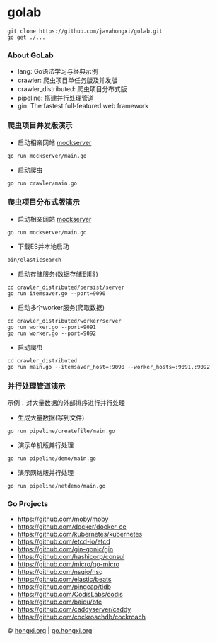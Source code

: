 # golab
```
git clone https://github.com/javahongxi/golab.git
go get ./...
```

### About GoLab
- lang: Go语法学习与经典示例
- crawler: 爬虫项目单任务版及并发版
- crawler_distributed: 爬虫项目分布式版
- pipeline: 搭建并行处理管道
- gin: The fastest full-featured web framework

### 爬虫项目并发版演示
- 启动相亲网站 [mockserver](https://github.com/javahongxi/mockserver)
```shell
go run mockserver/main.go
```
- 启动爬虫
```shell
go run crawler/main.go
```

### 爬虫项目分布式版演示
- 启动相亲网站 [mockserver](https://github.com/javahongxi/mockserver)
```shell
go run mockserver/main.go
```
- 下载ES并本地启动
```shell
bin/elasticsearch
```
- 启动存储服务(数据存储到ES)
```shell
cd crawler_distributed/persist/server
go run itemsaver.go --port=9090
```
- 启动多个worker服务(爬取数据)
```shell
cd crawler_distributed/worker/server
go run worker.go --port=9091
go run worker.go --port=9092
```
- 启动爬虫
```shell
cd crawler_distributed
go run main.go --itemsaver_host=:9090 --worker_hosts=:9091,:9092
```

### 并行处理管道演示
示例：对大量数据的外部排序进行并行处理
- 生成大量数据(写到文件)
```shell
go run pipeline/createfile/main.go
```
- 演示单机版并行处理
```shell
go run pipeline/demo/main.go
```
- 演示网络版并行处理
```shell
go run pipeline/netdemo/main.go
```

### Go Projects
- https://github.com/moby/moby
- https://github.com/docker/docker-ce
- https://github.com/kubernetes/kubernetes
- https://github.com/etcd-io/etcd
- https://github.com/gin-gonic/gin
- https://github.com/hashicorp/consul
- https://github.com/micro/go-micro
- https://github.com/nsqio/nsq
- https://github.com/elastic/beats
- https://github.com/pingcap/tidb
- https://github.com/CodisLabs/codis
- https://github.com/baidu/bfe
- https://github.com/caddyserver/caddy
- https://github.com/cockroachdb/cockroach

&copy; [hongxi.org](http://hongxi.org) | [go.hongxi.org](http://go.hongxi.org)
